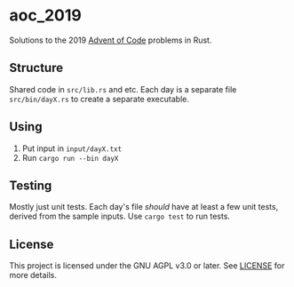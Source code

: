 # aoc_2019

Solutions to the 2019 [Advent of Code](https://adventofcode.com/2019) problems in Rust.

## Structure
Shared code in `src/lib.rs` and etc. Each day is a separate file `src/bin/dayX.rs` to create a separate executable.

## Using
1. Put input in `input/dayX.txt`
2. Run `cargo run --bin dayX`

## Testing
Mostly just unit tests. Each day's file _should_ have at least a few unit tests, derived from the sample inputs. Use `cargo test` to run tests.

## License
This project is licensed under the GNU AGPL v3.0 or later. See [LICENSE](./LICENSE) for more details.